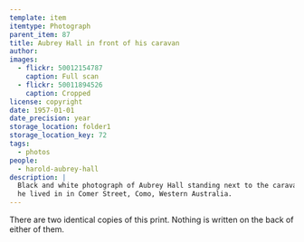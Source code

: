 ```yaml
---
template: item
itemtype: Photograph
parent_item: 87
title: Aubrey Hall in front of his caravan
author: 
images:
  - flickr: 50012154787
    caption: Full scan
  - flickr: 50011894526
    caption: Cropped
license: copyright
date: 1957-01-01
date_precision: year
storage_location: folder1
storage_location_key: 72
tags:
  - photos
people:
  - harold-aubrey-hall
description: |
  Black and white photograph of Aubrey Hall standing next to the caravan
  he lived in in Comer Street, Como, Western Australia.
---
```


There are two identical copies of this print. Nothing is written on the back of either of them. 
